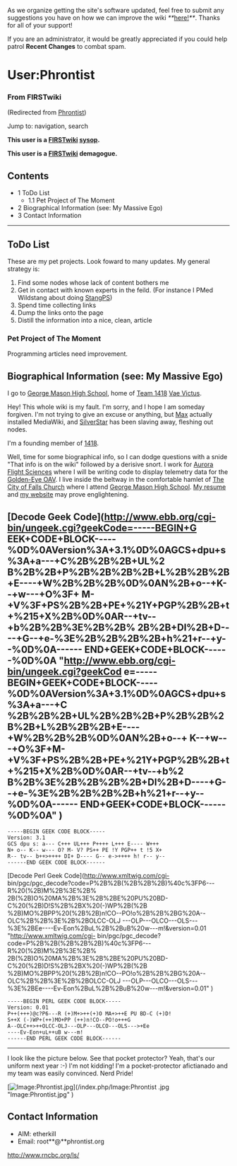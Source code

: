 As we organize getting the site's software updated, feel free to submit any
suggestions you have on how we can improve the wiki
_**_[here!](/index.php/User:Hallry/Suggestions "User:Hallry/Suggestions"
)_**_. Thanks for all of your support!

If you are an administrator, it would be greatly appreciated if you could help
patrol **Recent Changes** to combat spam.

# User:Phrontist

### From FIRSTwiki

(Redirected from [Phrontist](/index.php?title=Phrontist&redirect=no
"Phrontist" ))

Jump to: navigation, search

**This user is a [FIRSTwiki](/index.php/FIRSTwiki "FIRSTwiki" ) [sysop](/index.php/FIRSTwiki:Administrators "FIRSTwiki:Administrators" ).**

**This user is a [FIRSTwiki](/index.php/FIRSTwiki "FIRSTwiki" ) demagogue.**

## Contents

  * 1 ToDo List
    * 1.1 Pet Project of The Moment
  * 2 Biographical Information (see: My Massive Ego)
  * 3 Contact Information  
---  
  

##  ToDo List

These are my pet projects. Look foward to many updates. My general strategy
is:

  1. Find some nodes whose lack of content bothers me 
  2. Get in contact with known experts in the feild. (For instance I PMed Wildstang about doing [StangPS](/index.php/StangPS "StangPS" )) 
  3. Spend time collecting links 
  4. Dump the links onto the page 
  5. Distill the information into a nice, clean, article 


###  Pet Project of The Moment

Programming articles need improvement.


##  Biographical Information (see: My Massive Ego)

I go to [George Mason High School](http://team1418.org "http://team1418.org"
), home of [Team 1418](http://team1418.org "http://team1418.org" ) [Vae
Victus](http://team1418.org "http://team1418.org" ).

Hey! This whole wiki is my fault. I'm sorry, and I hope I am someday forgiven.
I'm not trying to give an excuse or anything, but [Max](/index.php/User:Max
"User:Max" ) actually installed MediaWiki, and
[SilverStar](/index.php/User:SilverStar "User:SilverStar" ) has been slaving
away, fleshing out nodes.

I'm a founding member of [1418](/index.php/1418 "1418" ).

Well, time for some biographical info, so I can dodge questions with a snide
"That info is on the wiki" followed by a derisive snort. I work for [Aurora
Flight Sciences](http://www.aurora.aero "http://www.aurora.aero" ) where I
will be writing code to display telemetry data for the [Golden-Eye
OAV](http://www.aurora.aero/tactical/GoldenEye-50.html
"http://www.aurora.aero/tactical/GoldenEye-50.html" ). I live inside the
beltway in the comfortable hamlet of [The City of Falls
Church](http://en.wikipedia.org/wiki/Falls_Church
"http://en.wikipedia.org/wiki/Falls_Church" ) where I attend [George Mason
High School](http://www.fccps.k12.va.us/gm/ "http://www.fccps.k12.va.us/gm/"
). [My resume](http://phrontist.org/resume.html
"http://phrontist.org/resume.html" ) and [my website](http://phrontist.org
"http://phrontist.org" ) may prove englightening.

[Decode Geek Code](http://www.ebb.org/cgi-bin/ungeek.cgi?geekCode=-----BEGIN+G
EEK+CODE+BLOCK-----%0D%0AVersion%3A+3.1%0D%0AGCS+dpu+s%3A+a---+C%2B%2B%2B+UL%2
B%2B%2B+P%2B%2B%2B%2B+L%2B%2B%2B+E----+W%2B%2B%2B%0D%0AN%2B+o--+K--+w---+O%3F+
M-+V%3F+PS%2B%2B+PE+%21Y+PGP%2B%2B+t+%215+X%2B%0D%0AR--+tv--+b%2B%2B%3E%2B%2B%
2B%2B+DI%2B+D----+G--+e-%3E%2B%2B%2B%2B+h%21+r--+y--%0D%0A------
END+GEEK+CODE+BLOCK------%0D%0A "http://www.ebb.org/cgi-bin/ungeek.cgi?geekCod
e=-----BEGIN+GEEK+CODE+BLOCK-----%0D%0AVersion%3A+3.1%0D%0AGCS+dpu+s%3A+a---+C
%2B%2B%2B+UL%2B%2B%2B+P%2B%2B%2B%2B+L%2B%2B%2B+E----+W%2B%2B%2B%0D%0AN%2B+o--+
K--+w---+O%3F+M-+V%3F+PS%2B%2B+PE+%21Y+PGP%2B%2B+t+%215+X%2B%0D%0AR--+tv--+b%2
B%2B%3E%2B%2B%2B%2B+DI%2B+D----+G--+e-%3E%2B%2B%2B%2B+h%21+r--+y--%0D%0A------
END+GEEK+CODE+BLOCK------%0D%0A" )  
---  
      
    
    -----BEGIN GEEK CODE BLOCK-----
    Version: 3.1
    GCS dpu s: a--- C+++ UL+++ P++++ L+++ E---- W+++
    N+ o-- K-- w--- O? M- V? PS++ PE !Y PGP++ t !5 X+
    R-- tv-- b++>++++ DI+ D---- G-- e->++++ h! r-- y--
    ------END GEEK CODE BLOCK------
      
  
[Decode Perl Geek Code](http://www.xmltwig.com/cgi-
bin/pgc/pgc_decode?code=P%2B%2B\(%2B%2B%2B\)%40c%3FP6---R%20\(%2B\)M%2B%3E%2B%
2B\(%2B\)O%20MA%2B%3E%2B%2BE%20PU%20BD-C%20\(%2B\)D!S%2B%2BX%20\(-\)WP%2B\(%2B
%2B\)MO%2BPP%20\(%2B%2B\)n!CO--PO!o%2B%2B%2BG%20A--OLC%2B%2B%3E%2B%2BOLCC-OLJ
---OLP---OLCO---OLS---%3E%2BEe----Ev-Eon%2BuL%2B%2BuB%20w---m!&version=0.01
"http://www.xmltwig.com/cgi-
bin/pgc/pgc_decode?code=P%2B%2B\(%2B%2B%2B\)%40c%3FP6---R%20\(%2B\)M%2B%3E%2B%
2B\(%2B\)O%20MA%2B%3E%2B%2BE%20PU%20BD-C%20\(%2B\)D!S%2B%2BX%20\(-\)WP%2B\(%2B
%2B\)MO%2BPP%20\(%2B%2B\)n!CO--PO!o%2B%2B%2BG%20A--OLC%2B%2B%3E%2B%2BOLCC-OLJ
---OLP---OLCO---OLS---%3E%2BEe----Ev-Eon%2BuL%2B%2BuB%20w---m!&version=0.01" )  
      
    
    -----BEGIN PERL GEEK CODE BLOCK-----
    Version: 0.01
    P++(+++)@c?P6---R (+)M+>++(+)O MA+>++E PU BD-C (+)D!
    S++X (-)WP+(++)MO+PP (++)n!CO--PO!o+++G
    A--OLC++>++OLCC-OLJ---OLP---OLCO---OLS--->+Ee
    ----Ev-Eon+uL++uB w---m!
    ------END PERL GEEK CODE BLOCK------
      
  
* * *

I look like the picture below. See that pocket protector? Yeah, that's our
uniform next year :-) I'm not kidding! I'm a pocket-protector afictianado and
my team was easily convinced. Nerd Pride!

[![Image:Phrontist.jpg](/media/3/32/Phrontist.jpg)](/index.php/Image:Phrontist
.jpg "Image:Phrontist.jpg" )


##  Contact Information

  * AIM: etherkill 
  * Email: root**@**phrontist.org 

<http://www.rncbc.org/ls/>

